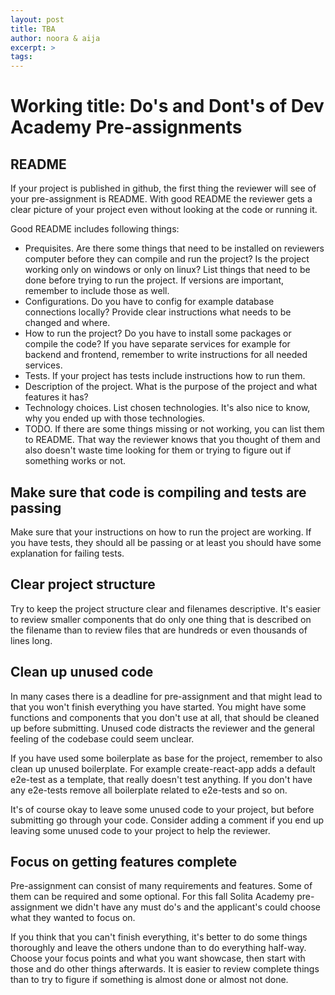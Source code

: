 ```yaml
---
layout: post
title: TBA
author: noora & aija
excerpt: >
tags:
---
```


# Working title: Do's and Dont's of Dev Academy Pre-assignments

## README

If your project is published in github, the first thing the reviewer will see of your pre-assignment is README. With good README the reviewer gets a clear picture of your project even without looking at the code or running it. 

Good README includes following things:

- Prequisites. Are there some things that need to be installed on reviewers computer before they can compile and run the project? Is the project working only on windows or only on linux? List things that need to be done before trying to run the project. If versions are important, remember to include those as well.
- Configurations. Do you have to config for example database connections locally? Provide clear instructions what needs to be changed and where.
- How to run the project? Do you have to install some packages or compile the code? If you have separate services for example for backend and frontend, remember to write instructions for all needed services.
- Tests. If your project has tests include instructions how to run them. 
- Description of the project. What is the purpose of the project and what features it has? 
- Technology choices. List chosen technologies. It's also nice to know, why you ended up with those technologies.
- TODO. If there are some things missing or not working, you can list them to README. That way the reviewer knows that you thought of them and also doesn't waste time looking for them or trying to figure out if something works or not. 

## Make sure that code is compiling and tests are passing

Make sure that your instructions on how to run the project are working. If you have tests, they should all be passing or at least you should have some explanation for failing tests. 

## Clear project structure

Try to keep the project structure clear and filenames descriptive. It's easier to review smaller components that do only one thing that is described on the filename than to review files that are hundreds or even thousands of lines long. 

## Clean up unused code

In many cases there is a deadline for pre-assignment and that might lead to that you won't finish everything you have started. You might have some functions and components that you don't use at all, that should be cleaned up before submitting. Unused code distracts the reviewer and the general feeling of the codebase could seem unclear. 

If you have used some boilerplate as base for the project, remember to also clean up unused boilerplate. For example create-react-app adds a default e2e-test as a template, that really doesn't test anything. If you don't have any e2e-tests remove all boilerplate related to e2e-tests and so on. 

It's of course okay to leave some unused code to your project, but before submitting go through your code. Consider adding a comment if you end up leaving some unused code to your project to help the reviewer. 

## Focus on getting features complete

Pre-assignment can consist of many requirements and features. Some of them can be required and some optional. For this fall Solita Academy pre-assignment we didn't have any must do's and the applicant's could choose what they wanted to focus on.

If you think that you can't finish everything, it's better to do some things thoroughly and leave the others undone than to do everything half-way. Choose your focus points and what you want showcase, then start with those and do other things afterwards. It is easier to review complete things than to try to figure if something is almost done or almost not done.

